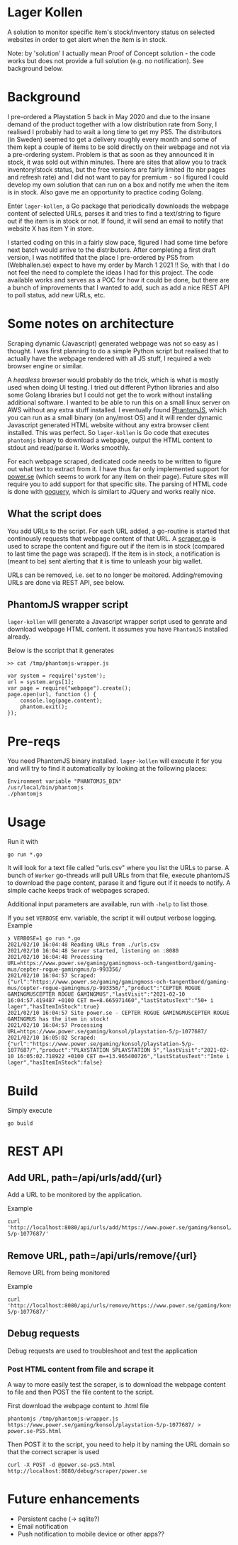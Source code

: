 # Lager Kollen

A solution to monitor specific item's stock/inventory status on selected websites in order to get alert when the item is in stock.

Note: by 'solution' I actually mean Proof of Concept solution - the code works but does not provide a full solution (e.g. no notification). See background below.

# Background

I pre-ordered a Playstation 5 back in May 2020 and due to the insane demand of the product together with a low distribution rate from Sony, I realised I probably had to wait a long time to get my PS5. The distributors (in Sweden) seemed to get a delivery roughly every month and some of them kept a couple of items to be sold directly on their webpage and not via a pre-ordering system. Problem is that as soon as they announced it in stock, it was sold out within minutes. There are sites that allow you to track inventory/stock status, but the free versions are fairly limited (to nbr pages and refresh rate) and I did not want to pay for premium - so I figured I could develop my own solution that can run on a box and notify me when the item is in stock.
Also gave me an opportunity to practice coding Golang.

Enter `lager-kollen`, a Go package that periodically downloads the webpage content of selected URLs, parses it and tries to find a text/string to figure out if the item is in stock or not. If found, it will send an email to notify that website X has item Y in store.

I started coding on this in a fairly slow pace, figured I had some time before next batch would arrive to the distributors. After completing a first draft version, I was notififed that the place I pre-ordered by PS5 from (Webhallen.se) expect to have my order by March 1 2021 !! 
So, with that I do not feel the need to complete the ideas I had for this project. The code available works and serves as a POC for how it could be done, but there are a bunch of improvements that I wanted to add, such as add a nice REST API to poll status, add new URLs, etc.

# Some notes on architecture

Scraping dynamic (Javascript) generated webpage was not so easy as I thought. I was first planning to do a simple Python script but realised that to actually have the webpage rendered with all JS stuff, I required a web browser engine or similar. 

A *headless* browser would probably do the trick, which is what is mostly used when doing UI testing. I tried out different Python libraries and also some Golang libraries but I could not get the to work without installing additional software. I wanted to be able to run this on a small linux server on AWS without any extra stuff installed. I eventually found [PhantomJS](https://phantomjs.org/), which you can run as a small binary (on any/most OS) and it will render dynamic Javascript generated HTML website without any extra browser client installed. This was perfect. So `lager-kollen` is Go code that executes `phantomjs` binary to download a webpage, output the HTML content to stdout and read/parse it. Works smoothly.

For each webpage scraped, dedicated code needs to be written to figure out what text to extract from it. I have thus far only implemented support for [power.se](https://www.power.se/) (which seems to work for any item on their page). Future sites will require you to add support for that specific site. The parsing of HTML code is done with [goquery](https://github.com/PuerkitoBio/goquery), which is similart to JQuery and works really nice.

## What the script does

You add URLs to the script. For each URL added, a go-routine is started that continously requests that webpage content of that URL. A [scraper.go](Scraper) is used to scrape the content and figure out if the item is in stock (compared to last time the page was scraped). If the item is in stock, a notification is (meant to be) sent alerting that it is time to unleash your big wallet.

URLs can be removed, i.e. set to no longer be moitored. Adding/removing URLs are done via REST API, see below.

## PhantomJS wrapper script

`lager-kollen` will generate a Javascript wrapper script used to genrate and download webpage HTML content. It assumes you have `PhantomJS` installed already.

Below is the sccript that it generates

    >> cat /tmp/phantomjs-wrapper.js

    var system = require('system');
    url = system.args[1];
    var page = require("webpage").create();
    page.open(url, function () {
        console.log(page.content);
        phantom.exit();
    });


# Pre-reqs

You need PhantomJS binary installed. `lager-kollen` will execute it for you and will try to find it automatically by looking at the following places:

    Environment variable "PHANTOMJS_BIN"
    /usr/local/bin/phantomjs
    ./phantomjs


# Usage

Run it with

    go run *.go 

It will look for a text file called "urls.csv" where you list the URLs to parse. A bunch of `Worker` go-threads will pull URLs from that file, execute phantomJS to download the page content, parase it and figure out if it needs to notify.
A simple cache keeps track of webpages scraped.

Additional input parameters are available, run with `-help` to list those.

If you set `VERBOSE` env. variable, the script it will output verbose logging. Example

    ❯ VERBOSE=1 go run *.go
    2021/02/10 16:04:48 Reading URLs from ./urls.csv
    2021/02/10 16:04:48 Server started, listening on :8080
    2021/02/10 16:04:48 Processing URL=https://www.power.se/gaming/gamingmoss-och-tangentbord/gaming-mus/cepter-rogue-gamingmus/p-993356/
    2021/02/10 16:04:57 Scraped: {"url":"https://www.power.se/gaming/gamingmoss-och-tangentbord/gaming-mus/cepter-rogue-gamingmus/p-993356/","product":"CEPTER ROGUE GAMINGMUSCEPTER ROGUE GAMINGMUS","lastVisit":"2021-02-10 16:04:57.419487 +0100 CET m=+8.665971460","lastStatusText":"50+ i lager","hasItemInStock":true}
    2021/02/10 16:04:57 Site power.se - CEPTER ROGUE GAMINGMUSCEPTER ROGUE GAMINGMUS has the item in stock!
    2021/02/10 16:04:57 Processing URL=https://www.power.se/gaming/konsol/playstation-5/p-1077687/
    2021/02/10 16:05:02 Scraped: {"url":"https://www.power.se/gaming/konsol/playstation-5/p-1077687/","product":"PLAYSTATION 5PLAYSTATION 5","lastVisit":"2021-02-10 16:05:02.718922 +0100 CET m=+13.965400726","lastStatusText":"Inte i lager","hasItemInStock":false}

# Build

Simply execute 

    go build

# REST API

## Add URL, path=/api/urls/add/{url}

Add a URL to be monitored by the application.

Example

    curl 'http://localhost:8080/api/urls/add/https://www.power.se/gaming/konsol/playstation-5/p-1077687/'

## Remove URL, path=/api/urls/remove/{url}

Remove URL from being monitored

Example

    curl 'http://localhost:8080/api/urls/remove/https://www.power.se/gaming/konsol/playstation-5/p-1077687/'

## Debug requests

Debug requests are used to troubleshoot and test the application

### Post HTML content from file and scrape it

A way to more easily test the scraper, is to download the webpage content to file and then POST the file content to the script.

First download the webpage content to .html file

    phantomjs /tmp/phantomjs-wrapper.js https://www.power.se/gaming/konsol/playstation-5/p-1077687/ > power.se-PS5.html

Then POST it to the script, you need to help it by naming the URL domain so that the correct scraper is used

    curl -X POST -d @power.se-ps5.html http://localhost:8080/debug/scraper/power.se


# Future enhancements

 - Persistent cache (-> sqlite?)
 - Email notification
 - Push notification to mobile device or other apps??
